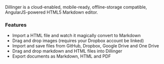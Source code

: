 Dillinger is a cloud-enabled, mobile-ready, offline-storage compatible, AngularJS-powered HTML5 Markdown editor.

### Features

- Import a HTML file and watch it magically convert to Markdown
- Drag and drop images (requires your Dropbox account be linked)
- Import and save files from GitHub, Dropbox, Google Drive and One Drive
- Drag and drop markdown and HTML files into Dillinger
- Export documents as Markdown, HTML and PDF
